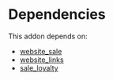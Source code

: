 # Dependencies

This addon depends on:

- [website_sale](../../../../odoo-bringout-oca-ocb-website_sale)
- [website_links](../../../../../oca-ocb-website/odoo-bringout-oca-ocb-website_links)
- [sale_loyalty](../../../../odoo-bringout-oca-ocb-sale_loyalty)
